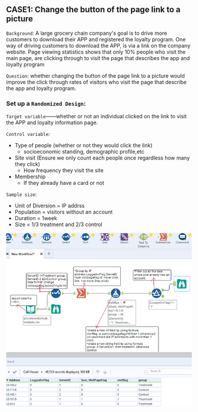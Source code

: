 ## CASE1: Change the button of the page link to a picture
`Background`: A large grocery chain company's goal is to drive more customers to download their APP and registered the loyalty program. One way of driving customers to download the APP, is via a link on the company website. Page viewing statistics shows that only 10% people who visit the main page, are clicking through to visit the page that describes the app and loyalty program

`Question`: whether changing the button of the page link to a picture would improve the click through rates of visitors who visit the page that describe the app and loyalty program.

### Set up a `Randomized Design`:

`Target variable`——whether or not an individual clicked on the link to visit the APP and loyalty information page.

`Control variable`:
* Type of people (whether or not they would click the link)
  * socioeconomic standing, demographic profile,etc
* Site visit (Ensure we only count each people once regardless how many they click)
  * How frequency they visit the site
* Membership
  * If they already have a card or not

`Sample size`:
* Unit of Diversion = IP addrss
* Population = visitors without an account
* Duration = 1week
* Size = 1/3 treatment and 2/3 control

![](https://github.com/casper-7/A-B-testing-projects/blob/ImageCache/case1.png)
